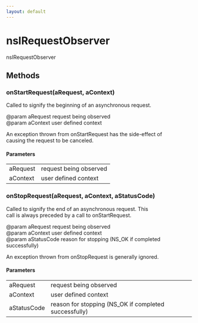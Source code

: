 ```yaml
---
layout: default
---
```


# nsIRequestObserver #
  
nsIRequestObserver  
  

## Methods ##

### onStartRequest(aRequest, aContext) ###
  
Called to signify the beginning of an asynchronous request.  
  
@param aRequest request being observed  
@param aContext user defined context  
  
An exception thrown from onStartRequest has the side-effect of  
causing the request to be canceled.  
  

#### Parameters ####

<table>

<tr>
<td>aRequest</td>
<td>request being observed  
</td>
</tr>

<tr>
<td>aContext</td>
<td>user defined context  
</td>
</tr>

</table>

### onStopRequest(aRequest, aContext, aStatusCode) ###
  
Called to signify the end of an asynchronous request.  This  
call is always preceded by a call to onStartRequest.  
  
@param aRequest request being observed  
@param aContext user defined context  
@param aStatusCode reason for stopping (NS_OK if completed successfully)  
  
An exception thrown from onStopRequest is generally ignored.  
  

#### Parameters ####

<table>

<tr>
<td>aRequest</td>
<td>request being observed  
</td>
</tr>

<tr>
<td>aContext</td>
<td>user defined context  
</td>
</tr>

<tr>
<td>aStatusCode</td>
<td>reason for stopping (NS_OK if completed successfully)  
</td>
</tr>

</table>
